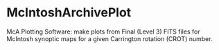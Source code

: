 # McIntoshArchivePlot
 McA Plotting Software: make plots from Final (Level 3) FITS files for McIntosh synoptic maps for a given Carrington rotation (CROT) number.
